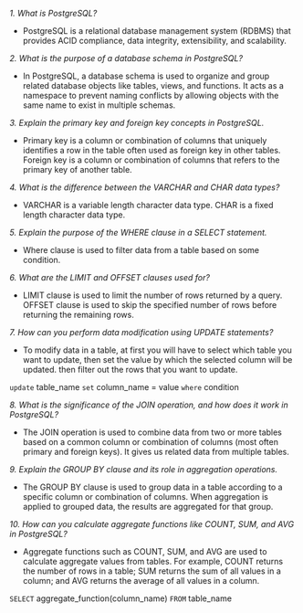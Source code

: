 _1. What is PostgreSQL?_

- PostgreSQL is a relational database management system (RDBMS) that provides ACID compliance, data integrity, extensibility, and scalability.

_2. What is the purpose of a database schema in PostgreSQL?_

- In PostgreSQL, a database schema is used to organize and group related database objects like tables, views, and functions. It acts as a namespace to prevent naming conflicts by allowing objects with the same name to exist in multiple schemas.

_3. Explain the primary key and foreign key concepts in PostgreSQL._

- Primary key is a column or combination of columns that uniquely identifies a row in the table often used as foreign key in other tables.
  Foreign key is a column or combination of columns that refers to the primary key of another table.

_4. What is the difference between the VARCHAR and CHAR data types?_

- VARCHAR is a variable length character data type. CHAR is a fixed length character data type.

_5. Explain the purpose of the WHERE clause in a SELECT statement._

- Where clause is used to filter data from a table based on some condition.

_6. What are the LIMIT and OFFSET clauses used for?_

- LIMIT clause is used to limit the number of rows returned by a query. OFFSET clause is used to skip the specified number of rows before returning the remaining rows.

_7. How can you perform data modification using UPDATE statements?_

- To modify data in a table, at first you will have to select which table you want to update, then set the value by which the selected column will be updated. then filter out the rows that you want to update.

`update` table_name
`set` column_name = value
`where` condition

_8. What is the significance of the JOIN operation, and how does it work in PostgreSQL?_

- The JOIN operation is used to combine data from two or more tables based on a common column or combination of columns (most often primary and foreign keys). It gives us related data from multiple tables.

_9. Explain the GROUP BY clause and its role in aggregation operations._

- The GROUP BY clause is used to group data in a table according to a specific column or combination of columns. When aggregation is applied to grouped data, the results are aggregated for that group.

_10. How can you calculate aggregate functions like COUNT, SUM, and AVG in PostgreSQL?_

- Aggregate functions such as COUNT, SUM, and AVG are used to calculate aggregate values from tables.
  For example, COUNT returns the number of rows in a table; SUM returns the sum of all values in a column; and AVG returns the average of all values in a column.

`SELECT` aggregate_function(column_name)
`FROM` table_name
